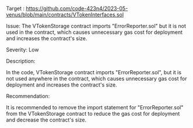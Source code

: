 Target : https://github.com/code-423n4/2023-05-venus/blob/main/contracts/VTokenInterfaces.sol

Issue: The VTokenStorage contract imports "ErrorReporter.sol" but it is not used in the contract, which causes unnecessary gas cost for deployment and increases the contract's size.

Severity: Low

Description:

In the code, VTokenStorage contract imports "ErrorReporter.sol", but it is not used anywhere in the contract, which causes unnecessary gas cost for deployment and increases the contract's size.

Recommendation:

It is recommended to remove the import statement for "ErrorReporter.sol" from the VTokenStorage contract to reduce the gas cost for deployment and decrease the contract's size.